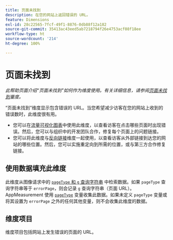 ```yaml
---
title: 页面未找到
description: 在您的网站上返回错误的 URL。
feature: Dimensions
exl-id: 28c22565-7fcf-49f1-8876-0db88f12a182
source-git-commit: 35413ac43eed5ab7218794f26e4753acf08f18ee
workflow-type: ht
source-wordcount: '214'
ht-degree: 100%

---
```


# 页面未找到

*此帮助页面介绍“页面未找到”如何作为维度使用。有关详细信息，请参阅[页面未找到](../metrics/pages-not-found.md)量度。*

“页面未找到”维度显示包含错误的 URL。当您希望减少访客在您的网站上收到的错误数时，此维度很有用。

* 您可以在[流量可视化图表](/help/analyze/analysis-workspace/visualizations/c-flow/flow.md)中使用此维度，以查看访客在点击哪些页面时出现错误。然后，您可以与组织中的开发团队合作，修复每个页面上的问题链接。
* 您可以将此维度与[反向链接](referrer.md)维度一起使用，以查看访客从外部链接到达您的网站的哪些位置。然后，您可以实施重定向到所需的位置，或与第三方合作修复链接。

## 使用数据填充此维度

此维度从图像请求中的 [`pageType` 和 `g` 查询字符串](/help/implement/validate/query-parameters.md) 中检索数据。如果 `pageType` 查询字符串等于 `errorPage`，则会记录 `g` 查询字符串（页面 URL）。AppMeasurement 使用 [`pageType`](/help/implement/vars/page-vars/pagetype.md) 变量收集此数据。如果未定义 `pageType` 变量或将其设置为 `errorPage` 之外的任何其他变量，则不会收集此维度的数据。

## 维度项目

维度项目包括网站上发生错误的页面的 URL。
